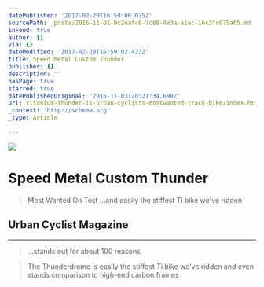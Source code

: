 ```yaml
---
datePublished: '2017-02-20T16:59:06.075Z'
sourcePath: _posts/2016-11-01-9c2eafc6-7c88-4e3a-a1ac-16c3fc075a65.md
inFeed: true
author: []
via: {}
dateModified: '2017-02-20T16:59:02.423Z'
title: Speed Metal Custom Thunder
publisher: {}
description: ''
hasPage: true
starred: true
datePublishedOriginal: '2016-11-03T20:21:34.698Z'
url: titanium-thunder-is-urban-cyclists-mostwanted-track-bike/index.html
_context: 'http://schema.org'
_type: Article

---
```

![](https://s3-us-west-2.amazonaws.com/the-grid-img/p/fcd93f68363a7cea9d058c1de99f68775f02263c.jpg)

# Speed Metal Custom Thunder

> Most Wanted On Test ...and easily the stiffest Ti bike we've ridden

## Urban Cyclist Magazine

---

> ...stands out for about 100 reasons 

> The Thunderdrome is easily the stiffest Ti bike we've ridden and even stands comparison to high-end carbon frames